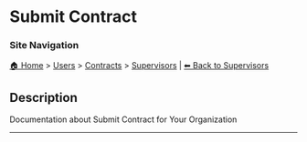 <!-- description: Documentation about Submit Contract for Your Organization. -->

# Submit Contract

### Site Navigation
[🏠 Home](../../../README.md) > [Users](../../README.md) > [Contracts](../README.md) > [Supervisors](README.md) | [⬅ Back to Supervisors](README.md)

## Description
Documentation about Submit Contract for Your Organization

---